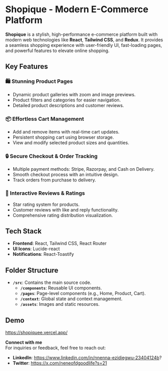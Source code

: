 # Shopique - Modern E-Commerce Platform

**Shopique** is a stylish, high-performance e-commerce platform built with modern web technologies like **React**, **Tailwind CSS**, and **Redux**. It provides a seamless shopping experience with user-friendly UI, fast-loading pages, and powerful features to elevate online shopping.

## Key Features

### 🛍️ Stunning Product Pages
- Dynamic product galleries with zoom and image previews.
- Product filters and categories for easier navigation.
- Detailed product descriptions and customer reviews.

### 📦 Effortless Cart Management
- Add and remove items with real-time cart updates.
- Persistent shopping cart using browser storage.
- View and modify selected product sizes and quantities.

### 🔒 Secure Checkout & Order Tracking
- Multiple payment methods: Stripe, Razorpay, and Cash on Delivery.
- Smooth checkout process with an intuitive design.
- Track orders from purchase to delivery.

### 🌟 Interactive Reviews & Ratings
- Star rating system for products.
- Customer reviews with like and reply functionality.
- Comprehensive rating distribution visualization.

## Tech Stack

- **Frontend**: React, Tailwind CSS, React Router
- **UI Icons**: Lucide-react
- **Notifications**: React-Toastify

## Folder Structure

- **`/src`**: Contains the main source code.
  - **`/components`**: Reusable UI components.
  - **`/pages`**: Page-level components (e.g., Home, Product, Cart).
  - **`/context`**: Global state and context management.
  - **`/assets`**: Images and static resources.

## Demo
https://shopiquee.vercel.app/


**Connect with me**  
For inquiries or feedback, feel free to reach out:
- **LinkedIn**: https://www.linkedin.com/in/nnenna-ezidiegwu-23404124b?
- **Twitter**: https://x.com/neneofdgoodlife?s=21
